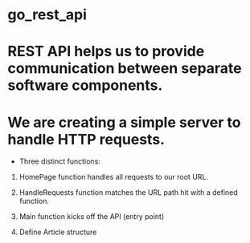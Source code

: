 # go_rest_api

# REST API helps us to provide communication between separate software components.
# We are creating a simple server to handle HTTP requests.

- Three distinct functions:

1. HomePage function handles all requests to our root URL. 

2. HandleRequests function  matches the URL path hit with a defined function. 

3. Main function kicks off the API (entry point)

4. Define Article structure
